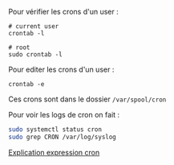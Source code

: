 Pour vérifier les crons d'un user :

```
# current user
crontab -l

# root
sudo crontab -l
```

Pour editer les crons d'un user : 

```
crontab -e
```

Ces crons sont dans le dossier `/var/spool/cron`

Pour voir les logs de cron on fait : 

``` bash
sudo systemctl status cron
sudo grep CRON /var/log/syslog
```

[Explication expression cron](https://chatgpt.com/c/67f915da-cab0-8008-9f19-b7db316768ba)